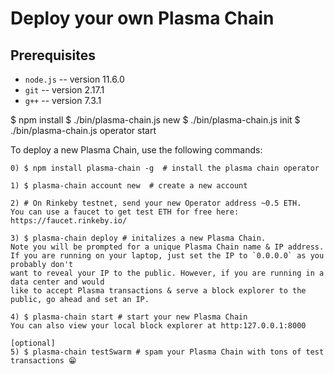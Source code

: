 # Deploy your own Plasma Chain

## Prerequisites 
- `node.js` -- version 11.6.0
- `git` -- version 2.17.1
- `g++` -- version 7.3.1


$ npm install
$ ./bin/plasma-chain.js new
$ ./bin/plasma-chain.js init
$ ./bin/plasma-chain.js operator start

To deploy a new Plasma Chain, use the following commands:
```
0) $ npm install plasma-chain -g  # install the plasma chain operator

1) $ plasma-chain account new  # create a new account

2) # On Rinkeby testnet, send your new Operator address ~0.5 ETH.
You can use a faucet to get test ETH for free here: https://faucet.rinkeby.io/

3) $ plasma-chain deploy # initalizes a new Plasma Chain.
Note you will be prompted for a unique Plasma Chain name & IP address.
If you are running on your laptop, just set the IP to `0.0.0.0` as you probably don't
want to reveal your IP to the public. However, if you are running in a data center and would
like to accept Plasma transactions & serve a block explorer to the public, go ahead and set an IP.

4) $ plasma-chain start # start your new Plasma Chain
You can also view your local block explorer at http:127.0.0.1:8000

[optional]
5) $ plasma-chain testSwarm # spam your Plasma Chain with tons of test transactions 😁

```
